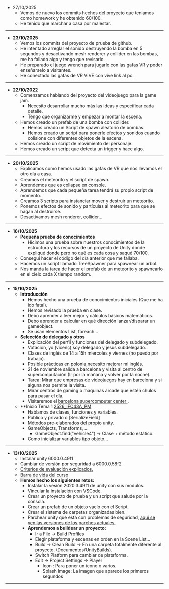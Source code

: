 
- 27/10/2025
	- Vemos de nuevo los commits hechos del proyecto que teniamos como homework y he obtenido 60/100.
	- He tenido que marchar a casa por malestar.
---
- **23/10/2025**
	- Vemos los commits del proyecto de prueba de github.
	- He intentado arreglar el sonido destruyendo la bomba en 5 segundos y desactivando mesh renderer y collider en las bombas, me ha fallado algo y tengo que revisarlo.
	- He preparado el juego wrench para jugarlo con las gafas VR y poder enseñarselo a visitantes.
	- He conectado las gafas de VR VIVE con vive link al pc.
--- 
- **22/10/2022**
	- Comenzamos hablando del proyecto del videojuego para la game jam.
		- Necesito desarrollar mucho más las ideas y especificar cada detalle.
		- Tengo que organizarme y empezar a montar la escena.
	- Hemos creado un prefab de una bomba con collider.
		- Hemos creado un Script de spawn aleatorio de bombas.
		- Hemos creado un script para ponerle efectos y sonidos cuando colisione con diferentes objetos de la escena.
	- Hemos creado un script de movimiento del personaje.
	- Hemos creado un script que detecta un trigger y hace algo.

----
- **20/10/2025**
	- Explicamos como hemos usado las gafas de VR que nos llevamos el otro día a casa.
	- Creamos el meteorito y el script de spawn.
	- Aprendemos que es collapse en console.
	- Aprendemos que cada pequeña tarea tendrá su propio script de momento.
	- Creamos 3 scripts para instanciar mover y destruir un meteorito.
	- Ponemos efectos de sonido y partículas al meteorito para que se hagan al destruirse.
	- Desactivamos mesh renderer, collider...
----
- **16/10/2025**
	- **Pequeña prueba de conocimientos**
		- Hicimos una prueba sobre nuestros conocimientos de la estructura y los recursos de un proyecto de Unity donde expliqué donde pero no qué es cada cosa y saqué 70/100.
	- Conseguí hacer el código del día anterior que me fallaba.
	- Hacemos un script llamado TreeSpawner para spawnear un arbol.
	- Nos manda la tarea de hacer el prefab de un meteorito y spawnearlo en el cielo cada X tiempo random.
-----
-  **15/10/2025**
	- **Introducción**
		- Hemos hecho una prueba de conocimientos iniciales (Que me ha ido fatal).
		- Hemos revisado la prueba en clase.
		- Debo aprender a leer mejor y cálculos básicos matemáticos.
		- Debo aprender a calcular en qué dirección lanzar/disparar un gameobject.
		- Se usan elementos List, foreach...
	- **Selección de delegado y otros**
		- Explicación del perfil y funciones del delegado y subdelegado.
		- Votacion, yo (vicenç) soy delegado y jesus subdelegado.
		- Clases de inglés de 14 a 15h miercoles y viernes (no puedo por trabajo).
		- Posible prácticas en polonia,necesito mejorar mi inglés.
		- 21 de noviembre salida a barcelona y visita al centro de supercomputación (Ir por la mañana y volver por la noche).
		- Tarea: Mirar que empresas de videojuegos hay en barcelona y si alguna nos permite la visita.
		- Mirar centros de gaming o maquinas arcade que estén chulos para pasar el día.
		- Visitaremos el [barcelona supercomputer center ](https://www.bsc.es/es).
	- **Inicio Tema 1 [2526_IFC43A_PM](https://classroom.google.com/c/ODAyNTY4NDI3NzE2)
		- Hablamos de clases, funciones y variables.
		- Público y privado o [SerializeField]
		- Métodos pre-elaborados del propio unity.
		- GameObjects, Transforms, ...
			- GameObject.find("vehicle4") -> Clase + método estático.
		- Como inicializar variables tipo objeto...
----
- **13/10/2025**
	- Instalar unity 6000.0.49f1
	- Cambiar de versión por seguridad a 6000.0.58f2
	- [Criterios de evaluación explicados.](https://docs.google.com/document/d/1zJRwC40nJ-_DY_lgKXyoNnYhSpYV_9xzihXsCJpBR4Y/edit?tab=t.0)
	- [ Barra de vida del curso](https://phpstack-1076337-5896428.cloudwaysapps.com/app/2)
	- **Hemos hecho los siguientes retos:**
		- Instalar la vesión 2020.3.49f1 de unity con sus modulos.
		- Vincular la instalación con VSCode.
		- Crear un proyecto de prueba y un script que salude por la consola.
		- Crear un prefab de un objeto vacío con el Script.
		- Crear el sistema de carpetas organizadas bien.
		- Parchear unity que está con problemas de seguridad, [aquí se ven las versiones de los parches actuales.](https://unity.com/security/sept-2025-01)
		- **Aprendemos a buildear un proyecto:**
			- Ir a File -> Build Profiles
			- Elegir plataforma y escenas en orden en la Scene List...
			- Build -> Clean Build -> En una carpeta totalmente diferente al proyecto. (Documentos/UnityBuilds).
			- Switch Platform para cambiar de plataforma.
			- Edit -> Project Settings -> Player 
				- Icon : Para poner un icono o varios.
				- Splash Image: La imagen que aparece los primeros segundos
---





